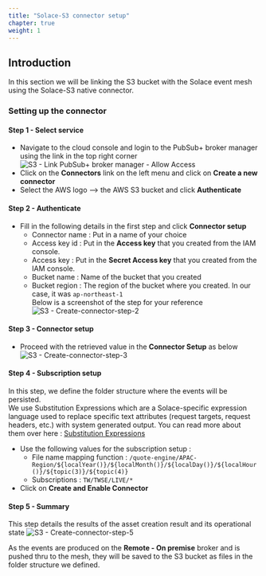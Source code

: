 ```yaml
---
title: "Solace-S3 connector setup"
chapter: true
weight: 1 
---
```


## Introduction
In this section we will be linking the S3 bucket with the Solace event mesh using the Solace-S3 native connector.

### Setting up the connector

#### Step 1 - Select service
- Navigate to the cloud console and login to the PubSub+ broker manager using the link in the top right corner
![S3 - Link PubSub+ broker manager - Allow Access](/images/moduleOne/broker_console.png)
- Click on the **Connectors** link on the left menu and click on **Create a new connector**
- Select the AWS logo --> the AWS S3 bucket and click **Authenticate**

#### Step 2 - Authenticate
- Fill in the following details in the first step and click **Connector setup**
  - Connector name : Put in a name of your choice
  - Access key id : Put in the **Access key** that you created from the IAM console.
  - Access key : Put in the **Secret Access key** that you created from the IAM console.
  - Bucket name : Name of the bucket that you created
  - Bucket region : The region of the bucket where you created. In our case, it was `ap-northeast-1` \
Below is a screenshot of the step for your reference
![S3 - Create-connector-step-2](/images/moduleFour/S3-connector-step-2.png)

#### Step 3 - Connector setup
- Proceed with the retrieved value in the **Connector Setup** as below
  ![S3 - Create-connector-step-3](/images/moduleFour/S3-connector-step-3.png)

#### Step 4 - Subscription setup
In this step, we define the folder structure where the events will be persisted. \
We use Substitution Expressions which are a Solace-specific expression language used to replace specific text attributes (request targets, request headers, etc.) with system generated output.
You can read more about them over here : [Substitution Expressions](https://docs.solace.com/Messaging/Substitution-Expressions-Overview.htm)
- Use the following values for the subscription setup :
    - File name mapping function : `/quote-engine/APAC-Region/${localYear()}/${localMonth()}/${localDay()}/${localHour()}/${topic(3)}/${topic(4)}`
    - Subscriptions : `TW/TWSE/LIVE/*`
- Click on **Create and Enable Connector**

#### Step 5 - Summary
This step details the results of the asset creation result and its operational state
![S3 - Create-connector-step-5](/images/moduleFour/S3-connector-step-5.png)


As the events are produced on the **Remote - On premise** broker and is pushed thru to the mesh, they will be saved to the S3 bucket as files in the folder structure we defined.
